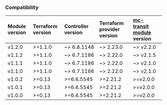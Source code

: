 ### Compatibility
Module version | Terraform version | Controller version | Terraform provider version | [mc-transit module](https://github.com/terraform-aviatrix-modules/terraform-aviatrix-mc-transit) version
:--- | :--- | :--- | :--- | :---
v1.2.0 | >=1.1.0 | ~> 6.8.1148 | ~> 2.23.0 | ~> v2.2.0
v1.1.2 | >=1.1.0 | ~> 6.7.1186 | ~> 2.22.0 | ~> v2.1.5
v1.1.1 | >=1.1.0 | ~> 6.7.1186 | ~> 2.22.0 | ~> v2.1.0
v1.1.0 | >=1.1.0 | ~> 6.7.1186 | ~> 2.22.0 | ~> v2.1.0
v1.0.2 | >=0.13 | >=6.6.5545 | >=2.21.2 | >=v2.0.0
v1.0.1 | >=0.13 | >=6.6.5545 | >=2.21.2 | >=v2.0.0
v1.0.0 | >=0.13 | >=6.6.5545 | >=2.21.2 | >=v2.0.0